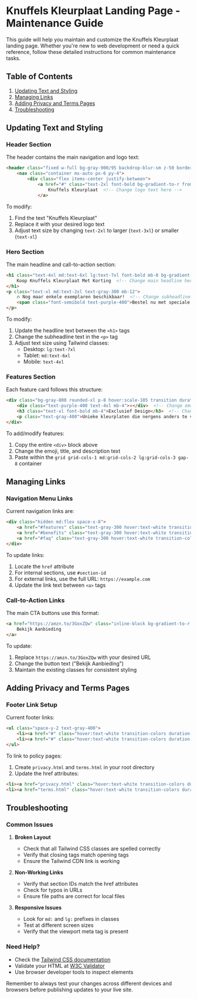 # Knuffels Kleurplaat Landing Page - Maintenance Guide

This guide will help you maintain and customize the Knuffels Kleurplaat landing page. Whether you're new to web development or need a quick reference, follow these detailed instructions for common maintenance tasks.

## Table of Contents
1. [Updating Text and Styling](#updating-text-and-styling)
2. [Managing Links](#managing-links)
3. [Adding Privacy and Terms Pages](#adding-privacy-and-terms-pages)
4. [Troubleshooting](#troubleshooting)

## Updating Text and Styling

### Header Section
The header contains the main navigation and logo text:

```html
<header class="fixed w-full bg-gray-900/95 backdrop-blur-sm z-50 border-b border-gray-800">
    <nav class="container mx-auto px-6 py-4">
        <div class="flex items-center justify-between">
            <a href="#" class="text-2xl font-bold bg-gradient-to-r from-purple-500 to-pink-500 bg-clip-text text-transparent">
                Knuffels Kleurplaat  <!-- Change logo text here -->
            </a>
```

To modify:
1. Find the text "Knuffels Kleurplaat"
2. Replace it with your desired logo text
3. Adjust text size by changing `text-2xl` to larger (`text-3xl`) or smaller (`text-xl`)

### Hero Section
The main headline and call-to-action section:

```html
<h1 class="text-4xl md:text-6xl lg:text-7xl font-bold mb-8 bg-gradient-to-r from-purple-400 to-pink-400 bg-clip-text text-transparent animate-fade-in">
    Koop Knuffels Kleurplaat Met Korting  <!-- Change main headline here -->
</h1>
<p class="text-xl md:text-2xl text-gray-300 mb-12">
    🔥 Nog maar enkele exemplaren beschikbaar!  <!-- Change subheadline here -->
    <span class="font-semibold text-purple-400">Bestel nu met speciale korting</span>
</p>
```

To modify:
1. Update the headline text between the `<h1>` tags
2. Change the subheadline text in the `<p>` tag
3. Adjust text size using Tailwind classes:
   - Desktop: `lg:text-7xl`
   - Tablet: `md:text-6xl`
   - Mobile: `text-4xl`

### Features Section
Each feature card follows this structure:

```html
<div class="bg-gray-800 rounded-xl p-8 hover:scale-105 transition duration-300 border border-gray-700">
    <div class="text-purple-400 text-4xl mb-4">⭐</div>  <!-- Change emoji here -->
    <h3 class="text-xl font-bold mb-4">Exclusief Design</h3>  <!-- Change title here -->
    <p class="text-gray-400">Unieke kleurplaten die nergens anders te vinden zijn!</p>  <!-- Change description here -->
</div>
```

To add/modify features:
1. Copy the entire `<div>` block above
2. Change the emoji, title, and description text
3. Paste within the `grid grid-cols-1 md:grid-cols-2 lg:grid-cols-3 gap-8` container

## Managing Links

### Navigation Menu Links
Current navigation links are:

```html
<div class="hidden md:flex space-x-8">
    <a href="#features" class="text-gray-300 hover:text-white transition-colors duration-300">Features</a>
    <a href="#benefits" class="text-gray-300 hover:text-white transition-colors duration-300">Voordelen</a>
    <a href="#faq" class="text-gray-300 hover:text-white transition-colors duration-300">FAQ</a>
</div>
```

To update links:
1. Locate the `href` attribute
2. For internal sections, use `#section-id`
3. For external links, use the full URL: `https://example.com`
4. Update the link text between `<a>` tags

### Call-to-Action Links
The main CTA buttons use this format:

```html
<a href="https://amzn.to/3GoxZQw" class="inline-block bg-gradient-to-r from-purple-600 to-pink-600 text-white font-bold py-4 px-8 rounded-full text-lg hover:scale-105 transform transition duration-300 shadow-lg hover:shadow-purple-500/25">
    Bekijk Aanbieding
</a>
```

To update:
1. Replace `https://amzn.to/3GoxZQw` with your desired URL
2. Change the button text ("Bekijk Aanbieding")
3. Maintain the existing classes for consistent styling

## Adding Privacy and Terms Pages

### Footer Link Setup
Current footer links:

```html
<ul class="space-y-2 text-gray-400">
    <li><a href="#" class="hover:text-white transition-colors duration-300">Privacy Policy</a></li>
    <li><a href="#" class="hover:text-white transition-colors duration-300">Terms of Service</a></li>
</ul>
```

To link to policy pages:
1. Create `privacy.html` and `terms.html` in your root directory
2. Update the href attributes:
```html
<li><a href="privacy.html" class="hover:text-white transition-colors duration-300">Privacy Policy</a></li>
<li><a href="terms.html" class="hover:text-white transition-colors duration-300">Terms of Service</a></li>
```

## Troubleshooting

### Common Issues

1. **Broken Layout**
   - Check that all Tailwind CSS classes are spelled correctly
   - Verify that closing tags match opening tags
   - Ensure the Tailwind CDN link is working

2. **Non-Working Links**
   - Verify that section IDs match the href attributes
   - Check for typos in URLs
   - Ensure file paths are correct for local files

3. **Responsive Issues**
   - Look for `md:` and `lg:` prefixes in classes
   - Test at different screen sizes
   - Verify that the viewport meta tag is present

### Need Help?
- Check the [Tailwind CSS documentation](https://tailwindcss.com/docs)
- Validate your HTML at [W3C Validator](https://validator.w3.org/)
- Use browser developer tools to inspect elements

Remember to always test your changes across different devices and browsers before publishing updates to your live site.
